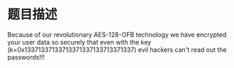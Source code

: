 # 题目描述

Because of our revolutionary AES-128-OFB technology we have encrypted your user data so securely that even with the key (k=0x13371337133713371337133713371337) evil hackers can't read out the passwords!!!

